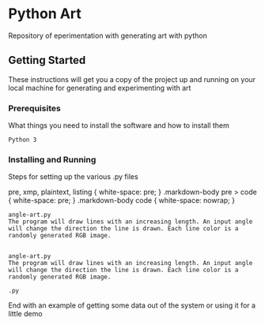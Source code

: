 

# Python Art

Repository of eperimentation with generating art with python

## Getting Started

These instructions will get you a copy of the project up and running on your local machine for generating and experimenting with art

### Prerequisites

What things you need to install the software and how to install them

```
Python 3
```

### Installing and Running

Steps for setting up the various .py files

pre, xmp, plaintext, listing {
    white-space: pre;
}
.markdown-body pre > code {
    white-space: pre;
}
.markdown-body code {
    white-space: nowrap;
}
<pre><code>angle-art.py
The program will draw lines with an increasing length. An input angle will change the direction the line is drawn. Each line color is a randomly generated RGB image.
</code></pre>


```

angle-art.py
The program will draw lines with an increasing length. An input angle will change the direction the line is drawn. Each line color is a randomly generated RGB image. 

 ```

```
.py
```

End with an example of getting some data out of the system or using it for a little demo
